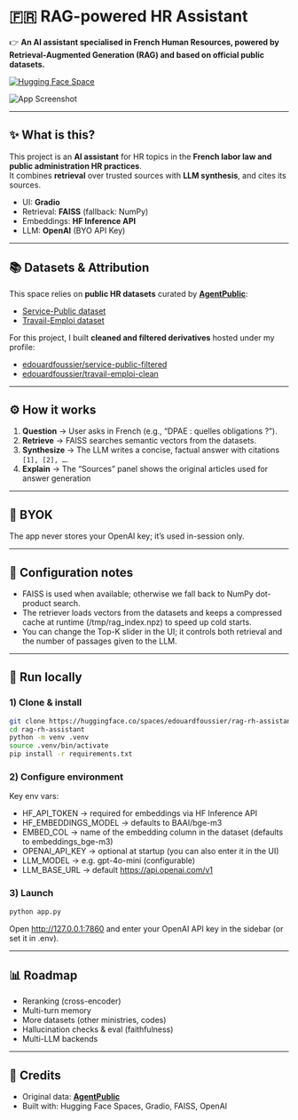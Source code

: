 # 🇫🇷 RAG-powered HR Assistant

👉 **An AI assistant specialised in French Human Resources, powered by Retrieval-Augmented Generation (RAG) and based on official public datasets.**  

[![Hugging Face Space](https://img.shields.io/badge/🤗-HuggingFace%20Space-blue)](https://huggingface.co/spaces/edouardfoussier/rag-rh-assistant)

![App Screenshot](assets/screenshot2.png)

---

## ✨ What is this?

This project is an **AI assistant** for HR topics in the **French labor law and public administration HR practices**.  
It combines **retrieval** over trusted sources with **LLM synthesis**, and cites its sources.

- UI: **Gradio**
- Retrieval: **FAISS** (fallback: NumPy)
- Embeddings: **HF Inference API**
- LLM: **OpenAI** (BYO API Key)

---

## 📚 Datasets & Attribution

This space relies on **public HR datasets** curated by [**AgentPublic**](https://huggingface.co/datasets/AgentPublic):
- [Service-Public dataset](https://huggingface.co/datasets/AgentPublic/service-public)
- [Travail-Emploi dataset](https://huggingface.co/datasets/AgentPublic/travail-emploi)

For this project, I built **cleaned and filtered derivatives** hosted under my profile:
- [edouardfoussier/service-public-filtered](https://huggingface.co/datasets/edouardfoussier/service-public-filtered)
- [edouardfoussier/travail-emploi-clean](https://huggingface.co/datasets/edouardfoussier/travail-emploi-clean)

---

## ⚙️ How it works

1. **Question** → User asks in French (e.g., “DPAE : quelles obligations ?”).  
2. **Retrieve** → FAISS searches semantic vectors from the datasets.  
3. **Synthesize** → The LLM writes a concise, factual answer with citations `[1], [2], …`.  
4. **Explain** → The “Sources” panel shows the original articles used for answer generation

---

## 🔑 BYOK

The app never stores your OpenAI key; it’s used in-session only.

---

## 🧩 Configuration notes

- FAISS is used when available; otherwise we fall back to NumPy dot-product search.
- The retriever loads vectors from the datasets and keeps a compressed cache at runtime (/tmp/rag_index.npz) to speed up cold starts.
- You can change the Top-K slider in the UI; it controls both retrieval and the number of passages given to the LLM.

---

## 🚀 Run locally

### 1) Clone & install
```bash
git clone https://huggingface.co/spaces/edouardfoussier/rag-rh-assistant
cd rag-rh-assistant
python -m venv .venv
source .venv/bin/activate
pip install -r requirements.txt
```

### 2) Configure environment
Key env vars:
- HF_API_TOKEN → required for embeddings via HF Inference API
- HF_EMBEDDINGS_MODEL → defaults to BAAI/bge-m3
- EMBED_COL → name of the embedding column in the dataset (defaults to embeddings_bge-m3)
- OPENAI_API_KEY → optional at startup (you can also enter it in the UI)
- LLM_MODEL → e.g. gpt-4o-mini (configurable)
- LLM_BASE_URL → default https://api.openai.com/v1

### 3) Launch
```bash
python app.py
```

Open http://127.0.0.1:7860 and enter your OpenAI API key in the sidebar (or set it in .env).

---

## 📊 Roadmap

- Reranking (cross-encoder)
- Multi-turn memory
- More datasets (other ministries, codes)
- Hallucination checks & eval (faithfulness)
- Multi-LLM backends

---

## 🙌 Credits

- Original data: [**AgentPublic**](https://huggingface.co/datasets/AgentPublic)
- Built with: Hugging Face Spaces, Gradio, FAISS, OpenAI
